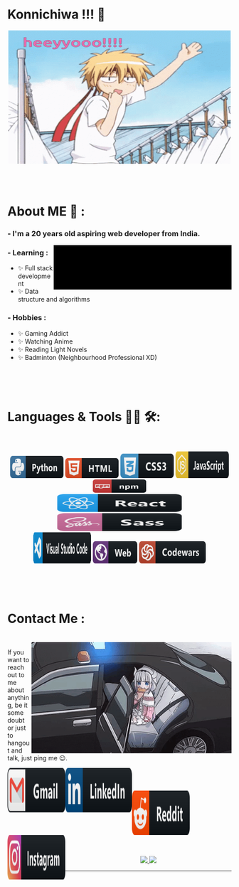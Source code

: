 # Konnichiwa !!! 👋

<div align="center">
  <img height="300" width="500" alt="GIF" align="center" src="./assets/hello.gif">
</div>

</br>
</br>
</br>


# About ME 💬 :

### - I'm a 20 years old aspiring web developer from India.

<img height="100" width="400" alt="GIF" align="right" src="./assets/senku-dr-stone.gif">

### - Learning :
- ✨ Full stack development
- ✨ Data structure and algorithms

### - Hobbies : 
- ✨ Gaming Addict
- ✨ Watching Anime
- ✨ Reading Light Novels
- ✨ Badminton (Neighbourhood Professional XD)

</br>
</br>
</br>



# Languages & Tools 👨‍💻 🛠:
</br>

<!-- For more icons please follow  https://github.com/MikeCodesDotNET/ColoredBadges -->
<p align="center">
  <img src="./assets/icons/python.svg" alt="python" width="120" height="50">
  <img src="./assets/icons/html.svg" alt="html"  width="120" height="45">
  <img src="./assets/icons/css3.svg" alt="css3" width="120" height="55">
  <img src="./assets/icons/js.svg" alt="JS" width="120" height="60">
  <img src="./assets/icons/npm.svg" alt="npm" width="120" height="30">
  </br>
  <img src="./assets/icons/react.svg" alt="react" width="280" height="40">
  <img src="./assets/icons/sass.svg" alt="sass" width="280" height="40">
  </br>
  <img src="./assets/icons/visualstudio_code.svg" alt="vsc" width="130" height="70">
  <img src="./assets/icons/web.svg" alt="web" width="100" height="50">
  <img src="./assets/icons/codewars.svg" alt="codewars" width="150" height="50">
</p>
</br>
</br>
</br>



# Contact Me :

<p>
 </br>


  <img height="250" width="450" align="right" alt="GIF" src="./assets/fbi-kana.gif">


  If you want to reach out to me about anything, be it some doubt or just to hangout and talk, just ping me 😉.

  <a href="mailto:shashanksharma03.07@gmail.com@gmail.com">
    <img align="left" alt="Gmail" width="130" height="100" src="./assets/icons/gmail.svg" />
  </a>

  <a href="https://www.linkedin.com/in/shashank-sharma-733ba126b/">
    <img align="left" alt="Linkedin" width="150" height="100" src="./assets/icons/linkedin.svg" />
    </br>
    </br>
    </br>
  </a>

  <a href="https://www.reddit.com/user/Cool-Adhesiveness-07/">
    <img align="left" alt=" Reddit" width="130" height="100" src="./assets/icons/reddit.svg" />
  </a>

  <a href="https://www.instagram.com/sha_nky07/">
    <img align="left" alt="instagram" width="130" height="100" src="./assets/icons/instagram.svg" />
  </a>
</p>
 

</br>
</br>
</br>
</br>
</br>
</br>
</br>



<p align="center" >
  <a href="https://github.com/anuraghazra/github-readme-stats"> 
    <img src="https://github-readme-stats.vercel.app/api?username=sha-nky&hide_title=false&hide_rank=false&show_icons=true&include_all_commits=true&count_private=true&disable_animations=false&theme=dracula&locale=en&hide_border=false" />
  </a>

  <img src="https://github-readme-stats.vercel.app/api/top-langs?username=sha-nky&locale=en&hide_title=false&layout=compact&card_width=320&langs_count=5&theme=dracula&hide_border=false" />
</p>

*************